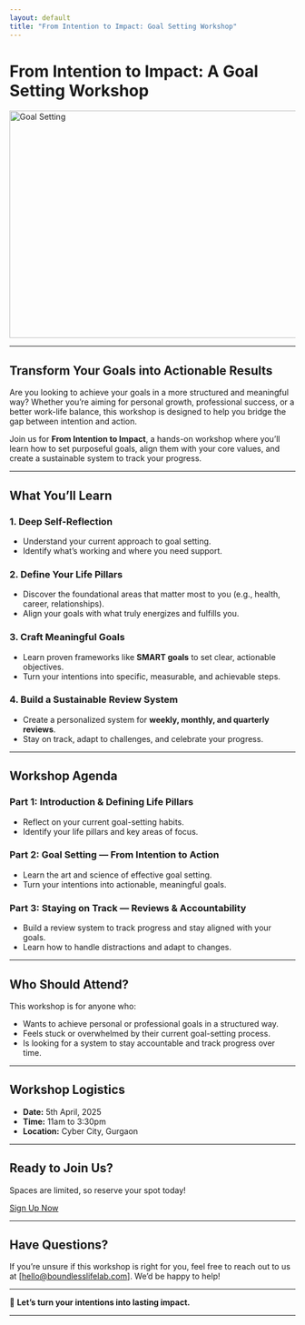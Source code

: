 ```yaml
---
layout: default
title: "From Intention to Impact: Goal Setting Workshop"
---
```


# **From Intention to Impact: A Goal Setting Workshop**

<img src="https://i.imgur.com/DyxtY0J.jpeg" alt="Goal Setting" width="800" height="400">

---

## **Transform Your Goals into Actionable Results**

Are you looking to achieve your goals in a more structured and meaningful way? Whether you’re aiming for personal growth, professional success, or a better work-life balance, this workshop is designed to help you bridge the gap between intention and action.

Join us for **From Intention to Impact**, a hands-on workshop where you’ll learn how to set purposeful goals, align them with your core values, and create a sustainable system to track your progress.

---

## **What You’ll Learn**

### **1. Deep Self-Reflection**  
- Understand your current approach to goal setting.  
- Identify what’s working and where you need support.  

### **2. Define Your Life Pillars**  
- Discover the foundational areas that matter most to you (e.g., health, career, relationships).  
- Align your goals with what truly energizes and fulfills you.  

### **3. Craft Meaningful Goals**  
- Learn proven frameworks like **SMART goals** to set clear, actionable objectives.  
- Turn your intentions into specific, measurable, and achievable steps.  

### **4. Build a Sustainable Review System**  
- Create a personalized system for **weekly, monthly, and quarterly reviews**.  
- Stay on track, adapt to challenges, and celebrate your progress.  

---

## **Workshop Agenda**

### **Part 1: Introduction & Defining Life Pillars**  
- Reflect on your current goal-setting habits.  
- Identify your life pillars and key areas of focus.  

### **Part 2: Goal Setting — From Intention to Action**  
- Learn the art and science of effective goal setting.  
- Turn your intentions into actionable, meaningful goals.  

### **Part 3: Staying on Track — Reviews & Accountability**  
- Build a review system to track progress and stay aligned with your goals.  
- Learn how to handle distractions and adapt to changes.  

---

## **Who Should Attend?**

This workshop is for anyone who:  
- Wants to achieve personal or professional goals in a structured way.  
- Feels stuck or overwhelmed by their current goal-setting process.  
- Is looking for a system to stay accountable and track progress over time.  

---

## **Workshop Logistics**

- **Date:** 5th April, 2025  
- **Time:** 11am to 3:30pm
- **Location:** Cyber City, Gurgaon

---

## **Ready to Join Us?**

Spaces are limited, so reserve your spot today!  

[Sign Up Now](hello@boundlesslifelab.com)  

---

## **Have Questions?**

If you’re unsure if this workshop is right for you, feel free to reach out to us at [hello@boundlesslifelab.com]. We’d be happy to help!  

---

🚀 **Let’s turn your intentions into lasting impact.**  

---
